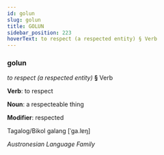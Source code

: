 ```yaml
---
id: golun
slug: golun
title: GOLUN
sidebar_position: 223
hoverText: to respect (a respected entity) § Verb
---
```


### golun

*to respect (a respected entity)* **§** Verb

**Verb**: to respect

**Noun**: a respecteable thing

**Modifier**: respected

Tagalog/Bikol galang [ˈɡa.lɐŋ]

*Austronesian Language Family*